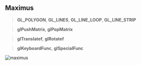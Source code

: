 ## Maximus
> **GL_POLYGON**, **GL_LINES**, **GL_LINE_LOOP**, **GL_LINE_STRIP**

> **glPushMatrix**, **glPopMatrix**

> **glTranslatef**, **glRotatef**

> **glKeyboardFunc**, **glSpecialFunc**

![maximus ](https://github.com/glowthem/University/blob/master/Senior/Computer_Graphics/glTranslatef/Maximus.png)